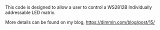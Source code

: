 This code is designed to allow a user to control a WS2812B Individually addressable LED matrix.

More details can be found on my blog, https://dimmin.com/blog/post/15/
